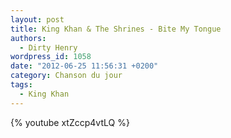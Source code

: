```yaml
---
layout: post
title: King Khan & The Shrines - Bite My Tongue
authors:
  - Dirty Henry
wordpress_id: 1058
date: "2012-06-25 11:56:31 +0200"
category: Chanson du jour
tags:
  - King Khan
---
```


{% youtube xtZccp4vtLQ %}
